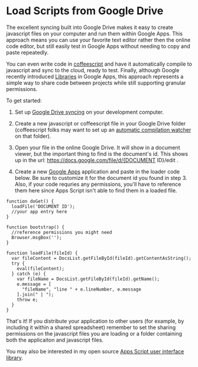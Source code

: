 # Load Scripts from Google Drive

The excellent syncing built into Google Drive makes it easy to create javascript files on your computer and run them within Google Apps. This approach means you can use your favorite text editor rather then the online code editor, but still easily test in Google Apps without needing to copy and paste repeatedly.

You can even write code in [coffeescript](http://www.coffeescript.org) and have it automatically compile to javascript and sync to the cloud, ready to test. Finally, although Google recently introduced [Libraries](https://developers.google.com/apps-script/guide_libraries) in Google Apps, this approach represents a simple way to share code between projects while still supporting granular permissions.

To get started:
1. Set up [Google Drive syncing](http://support.google.com/drive/bin/answer.py?hl=en&answer=2374983) on your development computer.

2. Create a new javascript or coffeescript file in your Google Drive folder (coffeescript folks may want to set up an [automatic compilation watcher](http://coffeescript.org/#usage) on that folder).

3. Open your file in the online Google Drive. It will show in a document viewer, but the important thing to find is the document's id. This shows up in the url: https://docs.google.com/file/d/{DOCUMENT ID}/edit
.

4. Create a new [Google Apps](https://developers.google.com/apps-script/execution_methods#web_app) application and paste in the loader code below. Be sure to customize it for the document id you found in step 3. Also, if your code requries any permissions, you'll have to reference them here since Apps Script isn't able to find them in a loaded file.

```
function doGet() {
  loadFile('DOCUMENT ID');
  //your app entry here
}

function bootstrap() {
  //reference permissions you might need
  Browser.msgBox('');
}

function loadFile(fileId) {
  var fileContent = DocsList.getFileById(fileId).getContentAsString();
  try {
    eval(fileContent);
  } catch (e) {
    var fileName = DocsList.getFileById(fileId).getName();
    e.message = [
      "fileName", "line " + e.lineNumber, e.message
    ].join(" | ");
    throw e;
  }
}
```

That's it! If you distribute your application to other users (for example, by including it within a shared spreadsheet) remember to set the sharing permissions on the javascript files you are loading or a folder containing both the applicaiton and javascript files.

You may also be interested in my open source [Apps Script user interface library](UiBot).
